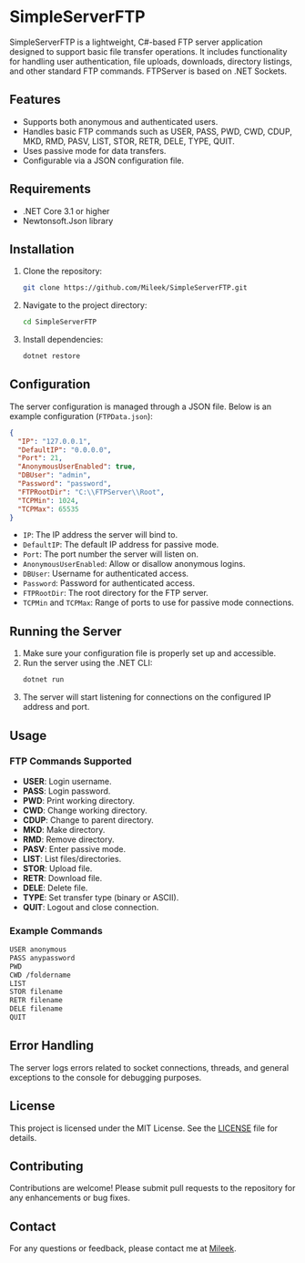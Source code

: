 # SimpleServerFTP

SimpleServerFTP is a lightweight, C#-based FTP server application designed to support basic file transfer operations. 
It includes functionality for handling user authentication, file uploads, downloads, directory listings, and other standard FTP commands.
FTPServer is based on .NET Sockets.

## Features

- Supports both anonymous and authenticated users.
- Handles basic FTP commands such as USER, PASS, PWD, CWD, CDUP, MKD, RMD, PASV, LIST, STOR, RETR, DELE, TYPE, QUIT.
- Uses passive mode for data transfers.
- Configurable via a JSON configuration file.

## Requirements

- .NET Core 3.1 or higher
- Newtonsoft.Json library

## Installation

1. Clone the repository:
    ```sh
    git clone https://github.com/Mileek/SimpleServerFTP.git
    ```
2. Navigate to the project directory:
    ```sh
    cd SimpleServerFTP
    ```
3. Install dependencies:
    ```sh
    dotnet restore
    ```

## Configuration

The server configuration is managed through a JSON file. Below is an example configuration (`FTPData.json`):

```json
{
  "IP": "127.0.0.1",
  "DefaultIP": "0.0.0.0",
  "Port": 21,
  "AnonymousUserEnabled": true,
  "DBUser": "admin",
  "Password": "password",
  "FTPRootDir": "C:\\FTPServer\\Root",
  "TCPMin": 1024,
  "TCPMax": 65535
}
```

- `IP`: The IP address the server will bind to.
- `DefaultIP`: The default IP address for passive mode.
- `Port`: The port number the server will listen on.
- `AnonymousUserEnabled`: Allow or disallow anonymous logins.
- `DBUser`: Username for authenticated access.
- `Password`: Password for authenticated access.
- `FTPRootDir`: The root directory for the FTP server.
- `TCPMin` and `TCPMax`: Range of ports to use for passive mode connections.

## Running the Server

1. Make sure your configuration file is properly set up and accessible.
2. Run the server using the .NET CLI:
    ```sh
    dotnet run
    ```
3. The server will start listening for connections on the configured IP address and port.

## Usage

### FTP Commands Supported

- **USER**: Login username.
- **PASS**: Login password.
- **PWD**: Print working directory.
- **CWD**: Change working directory.
- **CDUP**: Change to parent directory.
- **MKD**: Make directory.
- **RMD**: Remove directory.
- **PASV**: Enter passive mode.
- **LIST**: List files/directories.
- **STOR**: Upload file.
- **RETR**: Download file.
- **DELE**: Delete file.
- **TYPE**: Set transfer type (binary or ASCII).
- **QUIT**: Logout and close connection.

### Example Commands

```sh
USER anonymous
PASS anypassword
PWD
CWD /foldername
LIST
STOR filename
RETR filename
DELE filename
QUIT
```

## Error Handling

The server logs errors related to socket connections, threads, and general exceptions to the console for debugging purposes.

## License

This project is licensed under the MIT License. See the [LICENSE](LICENSE) file for details.

## Contributing

Contributions are welcome! Please submit pull requests to the repository for any enhancements or bug fixes.

## Contact

For any questions or feedback, please contact me at [Mileek](https://github.com/Mileek).
